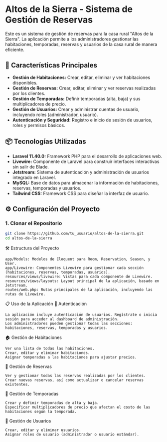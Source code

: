 # Altos de la Sierra - Sistema de Gestión de Reservas

Este es un sistema de gestión de reservas para la casa rural "Altos de la Sierra". La aplicación permite a los administradores gestionar las habitaciones, temporadas, reservas y usuarios de la casa rural de manera eficiente.

## 🚀 Características Principales

- **Gestión de Habitaciones:** Crear, editar, eliminar y ver habitaciones disponibles.
- **Gestión de Reservas:** Crear, editar, eliminar y ver reservas realizadas por los clientes.
- **Gestión de Temporadas:** Definir temporadas (alta, baja) y sus multiplicadores de precio.
- **Gestión de Usuarios:** Crear y administrar cuentas de usuario, incluyendo roles (administrador, usuario).
- **Autenticación y Seguridad:** Registro e inicio de sesión de usuarios, roles y permisos básicos.

## 📦 Tecnologías Utilizadas

- **Laravel 11.40.0:** Framework PHP para el desarrollo de aplicaciones web.
- **Livewire:** Componente de Laravel para construir interfaces interactivas sin salir de Blade.
- **Jetstream:** Sistema de autenticación y administración de usuarios integrado en Laravel.
- **MySQL:** Base de datos para almacenar la información de habitaciones, reservas, temporadas y usuarios.
- **Tailwind CSS:** Framework CSS para diseñar la interfaz de usuario.

## ⚙️ Configuración del Proyecto

### 1. Clonar el Repositorio

```bash
git clone https://github.com/tu_usuario/altos-de-la-sierra.git
cd altos-de-la-sierra
```


🛠️ Estructura del Proyecto

    app/Models: Modelos de Eloquent para Room, Reservation, Season, y User.
    app/Livewire: Componentes Livewire para gestionar cada sección (habitaciones, reservas, temporadas, usuarios).
    resources/views/livewire: Vistas para cada componente de Livewire.
    resources/views/layouts: Layout principal de la aplicación, basado en Jetstream.
    routes/web.php: Rutas principales de la aplicación, incluyendo las rutas de Livewire.

📋 Uso de la Aplicación
🔑 Autenticación

    La aplicación incluye autenticación de usuarios. Regístrate o inicia sesión para acceder al dashboard de administración.
    Los administradores pueden gestionar todas las secciones: habitaciones, reservas, temporadas y usuarios.

🏠 Gestión de Habitaciones

    Ver una lista de todas las habitaciones.
    Crear, editar y eliminar habitaciones.
    Asignar temporadas a las habitaciones para ajustar precios.

📅 Gestión de Reservas

    Ver y gestionar todas las reservas realizadas por los clientes.
    Crear nuevas reservas, así como actualizar o cancelar reservas existentes.

📅 Gestión de Temporadas

    Crear y definir temporadas de alta y baja.
    Especificar multiplicadores de precio que afectan el costo de las habitaciones según la temporada.

👤 Gestión de Usuarios

    Crear, editar y eliminar usuarios.
    Asignar roles de usuario (administrador o usuario estándar).